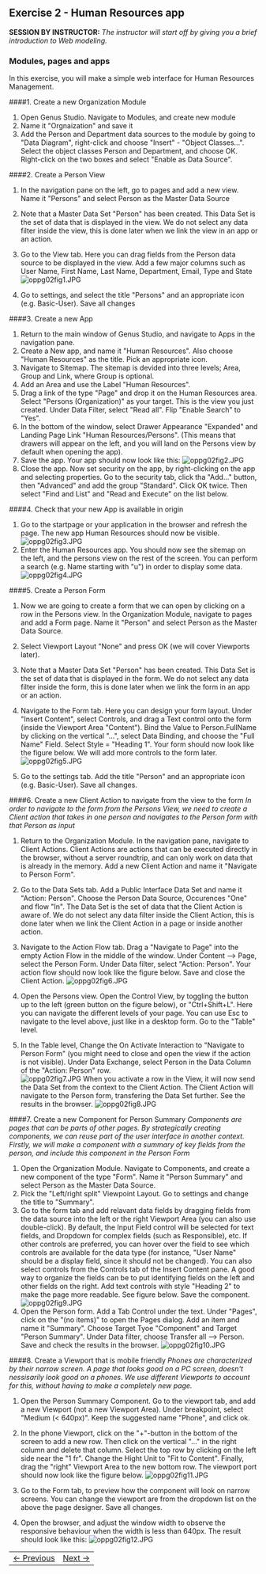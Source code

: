 ## Exercise 2 - Human Resources app
**SESSION BY INSTRUCTOR:** *The instructor will start off by giving you a brief introduction to Web modeling.*

### Modules, pages and apps
In this exercise, you will make a simple web interface for Human Resources Management.

####1. Create a new Organization Module

1. Open Genus Studio. Navigate to Modules, and create new module
2. Name it "Orgnaization" and save it
3. Add the Person and Department data sources to the module by going to "Data Diagram", right-click and choose "Insert" - "Object Classes...". Select the object classes Person and Department, and choose OK. Right-click on the two boxes and select "Enable as Data Source".
	   
####2. Create a Person View

1. In the navigation pane on the left, go to pages and add a new view. Name it "Persons" and select Person as the Master Data Source
2. Note that a Master Data Set "Person" has been created. This Data Set is the set of data that is displayed in the view. We do not select any data filter inside the view, this is done later when we link the view in an app or an action.

3. Go to the View tab. Here you can drag fields from the Person data source to be displayed in the view. Add a few major columns such as User Name, First Name, Last Name, Department, Email, Type and State
![oppg02fig1.JPG](media/oppg02fig1.JPG)
4. Go to settings, and select the title "Persons" and an appropriate icon (e.g. Basic-User). Save all changes
   
####3. Create a new App

1. Return to the main window of Genus Studio, and navigate to Apps in the navigation pane.
2. Create a New app, and name it "Human Resources". Also choose "Human Resources" as the title. Pick an appropriate icon.
3. Navigate to Sitemap. The sitemap is devided into three levels; Area, Group and Link, where Group is optional.
4. Add an Area and use the Label "Human Resources".
5. Drag a link of the type "Page" and drop it on the Human Resources area. Select "Persons (Organization)" as your target. This is the view you just created. Under Data Filter, select "Read all". Flip "Enable Search" to "Yes".
6. In the bottom of the window, select Drawer Appearance "Expanded" and Landing Page Link "Human Resources/Persons". (This means that drawers will appear on the left, and you will land on the Persons view by default when opening the app). 
7. Save the app. Your app should now look like this:
![oppg02fig2.JPG](media/oppg02fig2.JPG)
8. Close the app. Now set security on the app, by right-clicking on the app and selecting properties. Go to the security tab, click tha "Add..." button, then "Advanced" and add the group "Standard". Click OK twice. Then select "Find and List" and "Read and Execute" on the list below.
     
####4. Check that your new App is available in origin

1. Go to the startpage or your application in the browser and refresh the page. The new app Human Resources should now be visible.
![oppg02fig3.JPG](media/oppg02fig3.JPG)
2. Enter the Human Resources app. You should now see the sitemap on the left, and the persons view on the rest of the screen. You can perform a search (e.g. Name starting with "u") in order to display some data.
![oppg02fig4.JPG](media/oppg02fig4.JPG)

####5. Create a Person Form

1. Now we are going to create a form that we can open by clicking on a row in the Persons view. In the Organization Module, navigate to pages and add a Form page. Name it "Person" and select Person as the Master Data Source. 
2. Select Viewport Layout "None" and press OK (we will cover Viewports later).
3. Note that a Master Data Set "Person" has been created. This Data Set is the set of data that is displayed in the form. We do not select any data filter inside the form, this is done later when we link the form in an app or an action.
4. Navigate to the Form tab. Here you can design your form layout. Under "Insert Content", select Controls, and drag a Text control onto the form (inside the Viewport Area "Content"). Bind the Value to Person.FullName by clicking on the vertical "...", select Data Binding, and choose the "Full Name" Field. Select Style = "Heading 1". Your form should now look like the figure below. We will add more controls to the form later.
![oppg02fig5.JPG](media/oppg02fig5.JPG)

5. Go to the settings tab. Add the title "Person" and an appropriate icon (e.g. Basic-User). Save all changes.
 
####6. Create a new Client Action to navigate from the view to the form
*In order to navigate to the form from the Persons View, we need to create a Client action that takes in one person and navigates to the Person form with that Person as input*

1. Return to the Organization Module. In the navigation pane, navigate to Client Actions. Client Actions are actions that can be executed directly in the browser, without a server roundtrip, and can only work on data that is already in the memory. Add a new Client Action and name it "Navigate to Person Form".
2. Go to the Data Sets tab. Add a Public Interface Data Set and name it "Action: Person". Choose the Person Data Source, Occurences "One" and flow "In". The Data Set is the set of data that the Client Action is aware of. We do not select any data filter inside the Client Action, this is done later when we link the Client Action in a page or inside another action.
3. Navigate to the Action Flow tab. Drag a "Navigate to Page" into the empty Action Flow in the middle of the window. Under Content --> Page, select the Person Form. Under Data filter, select "Action: Person". Your action flow should now look like the figure below. Save and close the Client Action.
![oppg02fig6.JPG](media/oppg02fig6.JPG)

4. Open the Persons view. Open the Control View, by toggling the button up to the left (green button on the figure below), or "Ctrl+Shift+L". Here you can navigate the different levels of your page. You can use Esc to navigate to the level above, just like in a desktop form. Go to the "Table" level.
5. In the Table level, Change the On Activate Interaction to "Navigate to Person Form" (you might need to close and open the view if the action is not visible). Under Data Exchange, select Person in the Data Column of the "Action: Person" row.  
![oppg02fig7.JPG](media/oppg02fig7.JPG)
When you activate a row in the View, it will now send the Data Set from the context to the Client Action. The Client Action will navigate to the Person form, transfering the Data Set further. See the results in the browser.
![oppg02fig8.JPG](media/oppg02fig8.JPG)

  
####7. Create a new Component for Person Summary
*Components are pages that can be parts of other pages. By strategically creating components, we can reuse part of the user interface in another context. Firstly, we will make a component with a summary of key fields from the person, and include this component in the Person Form*

1. Open the Organization Module. Navigate to Components, and create a new component of the type "Form". Name it "Person Summary" and select Person as the Master Data Source.
2. Pick the "Left/right split" Viewpoint Layout. Go to settings and change the title to "Summary".
3. Go to the form tab and add relavant data fields by dragging fields from the data source into the left or the right Viewport Area (you can also use double-click). By default, the Input Field control will be selected for text fields, and Dropdown for complex fields (such as Responsible), etc. If other controls are preferred, you can hover over the field to see which controls are available for the data type (for instance, "User Name" should be a display field, since it should not be changed). You can also select controls from the Controls tab of the Insert Content pane. A good way to organize the fields can be to put identifying fields on the left and other fields on the right. Add text controls with style "Heading 2" to make the page more readable. See figure below. Save the component.
![oppg02fig9.JPG](media/oppg02fig9.JPG)
4. Open the Person form. Add a Tab Control under the text. Under "Pages", click on the "(no items)" to open the Pages dialog. Add an item and name it "Summary". Choose Target Tyoe "Component" and Target "Person Summary". Under Data filter, choose Transfer all --> Person. Save and check the results in the browser.
![oppg02fig10.JPG](media/oppg02fig10.JPG)

####8. Create a Viewport that is mobile friendly
*Phones are characterized by their narrow screen. A page that looks good on a PC screen, doesn't nessisarily look good on a phones. We use different Viewports to account for this, without having to make a completely new page.*

1. Open the Person Summary Component. Go to the viewport tab, and add a new Viewport (not a new Viewport Area). Under breakpoint, select "Medium (< 640px)". Keep the suggested name "Phone", and click ok.
2. In the phone Viewport, click on the "+"-button in the bottom of the screen to add a new row. Then click on the vertical "..." in the right column and delete that column. Select the top row by clicking on the left side near the "1 fr". Change the Hight Unit to "Fit to Content". Finally, drag the "right" Viewport Area to the new bottom row. The viewport port should now look like the figure below.
![oppg02fig11.JPG](media/oppg02fig11.JPG)

3. Go to the Form tab, to preview how the component will look on narrow screens. You can change the viewport are from the dropdown list on the above the page designer. Save all changes.
4. Open the browser, and adjust the window width to observe the responsive behaviour when the width is less than 640px. The result should look like this:
![oppg02fig12.JPG](media/oppg02fig12.JPG)


<table>
   <tr><td><a href="exercise-01.md"><- Previous</a></td><td align="right"><a href="exercise-03.md">Next -></a></td></tr>
</table>
